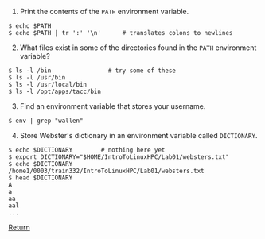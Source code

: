 
1) Print the contents of the `PATH` environment variable.
```
$ echo $PATH
$ echo $PATH | tr ':' '\n'      # translates colons to newlines
```


2) What files exist in some of the directories found in the `PATH` environment variable?
```
$ ls -l /bin                # try some of these
$ ls -l /usr/bin
$ ls -l /usr/local/bin
$ ls -l /opt/apps/tacc/bin
```


3) Find an environment variable that stores your username.
```
$ env | grep "wallen"
```


4) Store Webster's dictionary in an environment variable called `DICTIONARY`.
```
$ echo $DICTIONARY        # nothing here yet
$ export DICTIONARY="$HOME/IntroToLinuxHPC/Lab01/websters.txt"
$ echo $DICTIONARY
/home1/0003/train332/IntroToLinuxHPC/Lab01/websters.txt
$ head $DICTIONARY
A
a
aa
aal
...
```

[Return](intro_to_hpc_02.md)


